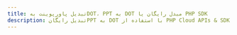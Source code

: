 ---title: تبدیل پاورپوینت بهDOT، PPT به DOT مبدل رایگان یا PHP SDKdescription: تبدیل رایگانPPT به DOT با استفاده از PHP Cloud APIs & SDK. همچنین اسناد Microsoft PowerPoint را در Cloud ایجاد، ویرایش و رندر کنید.---